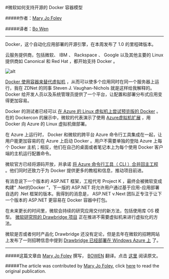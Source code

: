 #微软如何支持开源的 Docker 容器模型

#####作者：[Mary Jo Foley](http://www.zdnet.com/meet-the-team/us/mary-jo-foley/)

#####译者：[Bo Wen](https://github.com/iambowen)

***
Docker，这个自动化应用部署的开源引擎，在本周发布了 1.0 的里程碑版本。

云服务提供商，包括微软、 IBM 、 Rackspace 、 Google 以及其他主要的 Linux 提供商如 Canonical 和 Red Hat ，都开始支持 Docker 。

![alt](http://resource.docker.cn/cloud-linux.png)

[Docker 使用容器来替代虚拟机](http://www.zdnet.com/docker-1-0-brings-container-technology-to-the-enterprise-7000030333/) ，从而可以使多个应用同时在同一个服务器上运行，我在 ZDNet 的同事 Steven J. Vaughan-Nichols 就是这样给我解释的。 Docker 给开发人员以及系统管理员提供了一个平台，让配置和部署分布式应用变得更加容易。

Docker 的测试者已经可以 [在 Azure 的 Linux 虚拟机上尝试预览版的 Docker](http://azure.microsoft.com/blog/2014/06/09/docker-and-azure-coolness/) 。在的 Dockercon 的展示中，微软的代表演示了使用 [Azure虚拟机扩展](http://www.zdnet.com/microsofts-azure-cloud-team-moves-toward-blurring-the-iaaspaas-lines-7000026708/) ，用 Docker 向 Azure 的 Linux 虚拟机做部署。

在 Azure 上运行时， Docker 和微软的跨平台 Azure 命令行工具集成在一起，让用户能更加容易的在 Azure 上启动 Docker 。用户不需要单独的登陆 Azure 上每个 Docker 主机；相反，他们在自己的桌面或者笔记本上为每个使用 Docker 客户端的主机运行配置命令。

微软官方已经将源码开放，并承诺 [将 Azure 命令行工具（ CLI ）合并回主工程](https://github.com/MSOpenTech/azure-sdk-tools-xplat/tree/docker) 。他们同时还致力于为 Docker 提供更多的教程和信息，推动项目前进。

有消息说下一个版本的 ASP.NET 框架，工程代号 Project K ，最终会被微软变成构建“ .Net的Docker ”，下一版的 ASP.NET 将允许用户通过基于应用-应用部署自选的 .Net 框架的版本。我得到的消息是， ASP.NET v.Next 团队正专注于让下一个版本的 ASP.NET 更容易在 Docker 容器中打包。


在未来更长的时间里，微软会持续的研究应用交付的新方法，包括使用库 OS 模型。 [微软研究院的 Drawbridge 项目](http://www.zdnet.com/microsoft-to-offer-its-drawbridge-virtualization-technology-on-top-of-its-windows-azure-cloud-7000009774/) 正在推进不需要虚拟机来进行虚拟化的方法。

微软是否或者何时产品化 Drawbridge 还没有定论，但是去年在微软的招聘网站上发布了一则招聘信息中提到 [Drawbridge 已经部署在 Windows Azure 上](http://www.zdnet.com/microsoft-to-offer-its-drawbridge-virtualization-technology-on-top-of-its-windows-azure-cloud-7000009774/) 了。

***

#####这篇文章由 [Mary Jo Foley](http://www.zdnet.com/meet-the-team/us/mary-jo-foley/) 撰写， [BOWEN](https://github.com/iambowen) 翻译。点击 [这里](http://www.zdnet.com/heres-how-microsoft-is-supporting-the-open-source-docker-container-model-7000030393/) 阅读原文。

#####The article was contributed by [Mary Jo Foley](http://www.zdnet.com/meet-the-team/us/mary-jo-foley/), click [here](http://www.zdnet.com/heres-how-microsoft-is-supporting-the-open-source-docker-container-model-7000030393/) to read the original publication.
